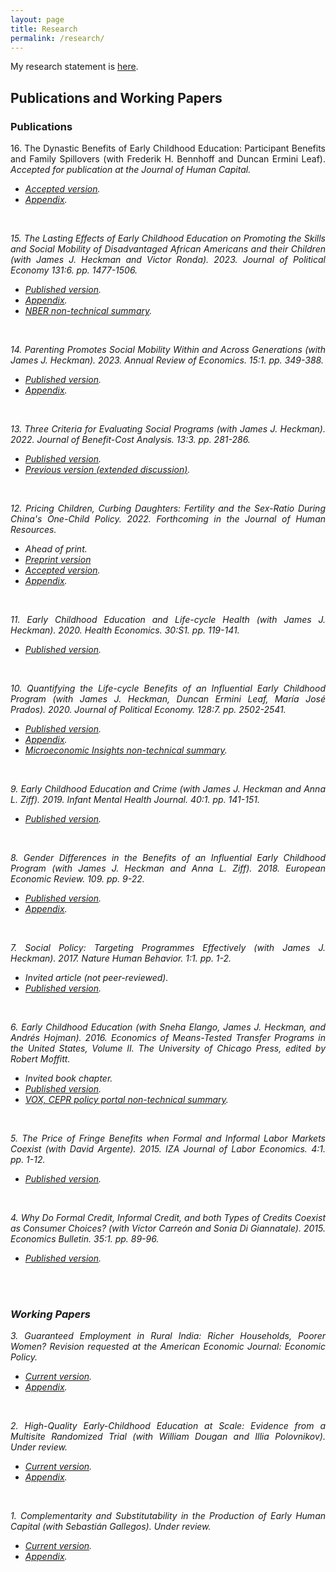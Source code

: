 ```yaml
---
layout: page
title: Research
permalink: /research/
---
```

<style>body {text-align: justify}</style>
My research statement is <a href="https://www.dropbox.com/s/j2zh6xceq8myhmd/garcia_abbreviatedresearchstatement.pdf?dl=0">here</a>.
<br/>

## Publications and Working Papers

### Publications

16\. The Dynastic Benefits of Early Childhood Education: Participant Benefits and Family Spillovers (with Frederik H. Bennhoff and Duncan Ermini Leaf). <em>Accepted for publication at the Journal of Human Capital<em>.
* [Accepted version](https://www.dropbox.com/s/5wskczk6h2364b5/perrycba_revision_2023-07-28a_jlg.pdf?dl=0).
* [Appendix](https://www.dropbox.com/s/sjocnqphi84edue/perrycba_appendixrevision_2023-07-28a_jlg.pdf?dl=0).
<br/>

15\. The Lasting Effects of Early Childhood Education on Promoting the Skills and Social Mobility of Disadvantaged African Americans and their Children (with James J. Heckman and Victor Ronda). 2023. <em>Journal of Political Economy</em> 131:6. pp. 1477-1506.
* [Published version](https://www.dropbox.com/s/q9ef27a35xfkpuy/722936.pdf?dl=0).
* [Appendix](https://www.dropbox.com/s/vor0ypc15d6oa7c/perrysecondgen_appendix_08-26-2022a_jlg.pdf?dl=0).
* [NBER non-technical summary](https://www.nber.org/digest-202110/intergenerational-impacts-perry-preschool-project).
<br/>

14\. Parenting Promotes Social Mobility Within and Across Generations (with James J. Heckman). 2023. <em>Annual Review of Economics</em>. 15:1. pp. 349-388.
* [Published version](https://www.dropbox.com/scl/fi/xxdba08xeyk7kcjem8yns/annurev-economics-021423-031905.pdf?rlkey=pqy6it5s41xojcyd1wwff1s0n&dl=0).
* [Appendix](https://www.dropbox.com/s/j279auh3i4pb642/arpaper_appendix_02-14-2023a_jlg.pdf?dl=0).
<br/>

13\. Three Criteria for Evaluating Social Programs (with James J. Heckman). 2022. <em>Journal of Benefit-Cost Analysis</em>. 13:3. pp. 281-286.
* [Published version](https://www.dropbox.com/s/j6tjzm0iarupldt/three-criteria-for-evaluating-social-programs.pdf?dl=0).
* [Previous version (extended discussion)](https://www.dropbox.com/s/fmzlaftadxmkb7z/w30005.pdf?dl=0).
<br/>

12\. Pricing Children, Curbing Daughters: Fertility and the Sex-Ratio During China's One-Child Policy. 2022.  <em>Forthcoming in the Journal of Human Resources</em>.
* Ahead of print.
* [Preprint version](http://jhr.uwpress.org/content/early/2022/03/31/jhr.0820-11118R1.full.pdf+html)
* [Accepted version](https://www.dropbox.com/s/19rvs85us3fssyj/pricingchildren_paper_02252022a_jlg.pdf?dl=0). 
* [Appendix](https://www.dropbox.com/s/lunjmsbd6bjgspi/pricingchildren_appendix_02252022a_jlg.pdf?dl=0).
<br/>

11\. Early Childhood Education and Life-cycle Health (with James J. Heckman). 2020. <em>Health Economics</em>. 30:S1. pp. 119-141.
* [Published version](https://www.dropbox.com/s/viq16eci1e0kxkn/healtheconomics.pdf?dl=0).
<br/>

10\. Quantifying the Life-cycle Benefits of an Influential Early Childhood Program (with James J. Heckman, Duncan Ermini Leaf, María José Prados). 2020. <em>Journal of Political Economy</em>. 128:7. pp. 2502-2541.
* [Published version](https://www.dropbox.com/s/1yinom4vsgl3afc/705718.pdf?dl=0). 
* [Appendix](https://www.dropbox.com/s/p5wp4yh96k0d9ov/abc_comprehensivecba_appendix-pub_2018-08-02a_jlg.pdf?dl=0).
* [Microeconomic Insights non-technical summary](https://microeconomicinsights.org/life-cycle-benefits-of-early-childhood-programs-evidence-from-an-influential-early-childhood-program/).
<br/>

9\. Early Childhood Education and Crime (with James J. Heckman and Anna L. Ziff). 2019. <em>Infant Mental Health Journal</em>. 40:1. pp. 141-151.
* [Published version](https://www.dropbox.com/s/g20mp915abtldpl/earlyandcrime.pdf?dl=0).
<br/>

8\. Gender Differences in the Benefits of an Influential Early Childhood Program (with James J. Heckman and Anna L. Ziff). 2018. <em>European Economic Review</em>. 109. pp. 9-22.
* [Published version](https://www.dropbox.com/s/q6mowvkjpz1us5h/1-s2.0-S0014292118300953-main.pdf?dl=0).
* [Appendix](https://www.dropbox.com/s/z3sfkvm5f655w0r/abc_treatmenteffects_appendix.pdf?dl=0).
<br/>

7\. Social Policy: Targeting Programmes Effectively (with James J. Heckman). 2017. <em>Nature Human Behavior</em>. 1:1. pp. 1-2.
* Invited article (not peer-reviewed).
* [Published version](https://www.dropbox.com/s/8rktlxe288yrr2t/s41562-016-0019.pdf?dl=0).
<br/>

6\. Early Childhood Education (with Sneha Elango, James J. Heckman, and Andrés Hojman). 2016. <em>Economics of Means-Tested Transfer Programs in the United States, Volume II</em>. The University of Chicago Press, edited by Robert Moffitt.
* Invited book chapter.
* [Published version](https://www.dropbox.com/s/u60uewgz4asd5os/c13489.pdf?dl=0).
* [VOX, CEPR policy portal non-technical summary](https://voxeu.org/article/early-childhood-education-and-social-mobility).
<br/>

5\. The Price of Fringe Benefits when Formal and Informal Labor Markets Coexist (with David Argente). 2015. <em>IZA Journal of Labor Economics</em>. 4:1. pp. 1-12.
* [Published version](https://www.dropbox.com/s/11lazt40lqi80wl/s40172-014-0014-0.pdf?dl=0). 
<br/>

4\. Why Do Formal Credit, Informal Credit, and both Types of Credits Coexist as Consumer Choices? (with Víctor Carreón and Sonia Di Giannatale). 2015. <em>Economics Bulletin</em>. 35:1. pp. 89-96.
* [Published version](https://www.dropbox.com/s/zjffr0busvzl8n9/EB-15-V35-I1-P10.pdf?dl=0). 
<br/>
<br/>

### Working Papers 

3\. Guaranteed Employment in Rural India: Richer Households, Poorer Women? <em>Revision requested at the American Economic Journal: Economic Policy</em>. 
* [Current version](https://www.dropbox.com/s/0on13notpwx06qo/gem_paper_04-12-2023b_jlg.pdf?dl=0).
* [Appendix](https://www.dropbox.com/s/yo4zctf9ki5j7i7/gem_appendix_04-12-2023a_jlg.pdf?dl=0).
<br/>

2\. High-Quality Early-Childhood Education at Scale: Evidence from a Multisite Randomized Trial (with William Dougan and Illia Polovnikov). <em>Under review<em>.
* [Current version](https://www.dropbox.com/scl/fi/ksau89zkcjx466jcdrf90/hqecescale_paper_2023-08-25a_jlg.pdf?rlkey=nyq5kdmgaw1t6jp63pv5ix7cb&dl=0).
* [Appendix](https://www.dropbox.com/scl/fi/4sme0bknl9lt3ji97h8v0/hqecescale_appendix_2023-08-25a_jlg.pdf?rlkey=8bwxmst1tjd8xx3jlqmvug1yn&dl=0).
<br/>

1\. Complementarity and Substitutability in the Production of Early Human Capital (with Sebastián Gallegos). <em>Under review<em>.
* [Current version](https://www.dropbox.com/scl/fi/opecp7u69q7zmr3lknf45/dynamiccomplementary_07272023a_jlg.pdf?rlkey=0ygi0b0rbqdbdn4dlys7evcl1&dl=0).
* [Appendix](https://www.dropbox.com/scl/fi/duqlxn9kdxyjkjkgezh6t/dynamiccomplementary_appendix_07272023a_jlg.pdf?rlkey=0ke0voxnb5d1hymkw2daqctvj&dl=0).


<br/>
<br/>

